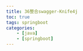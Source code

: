 ```yaml
---
title: 36整合swagger-Knife4j
toc: true
tags: springboot
categories: 
    - [java]
    - [springboot]
---
```



 

<!--more-->




```java

```